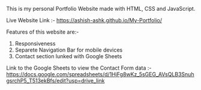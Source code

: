 This is my personal Portfolio Website made with HTML, CSS and JavaScript.

Live Website Link :- https://ashish-ashk.github.io/My-Portfolio/

Features of this website are:-
1. Responsiveness
2. Separete Navigation Bar for mobile devices
3. Contact section lunked with Google Sheets

Link to the Google Sheets to view the Contact Form data :- https://docs.google.com/spreadsheets/d/1HjFg8wKz_5sGEG_AVsQLB3SnuhgsrchP5_T513ekBfs/edit?usp=drive_link
   
